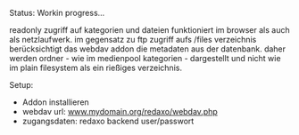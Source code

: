 Status: Workin progress...

readonly zugriff auf kategorien und dateien funktioniert im browser als auch als netzlaufwerk.
im gegensatz zu ftp zugriff aufs /files verzeichnis berücksichtigt das webdav addon die metadaten aus der datenbank.
daher werden ordner - wie im medienpool kategorien - dargestellt und nicht wie im plain filesystem als ein rießiges verzeichnis.

Setup:
- Addon installieren
- webdav url: www.mydomain.org/redaxo/webdav.php
- zugangsdaten: redaxo backend user/passwort